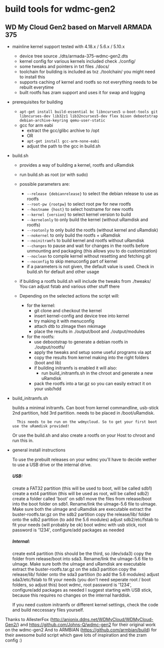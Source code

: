 # build tools for wdmc-gen2
## WD My Cloud Gen2 based on Marvell ARMADA 375

* mainline kernel support
	tested with 4.18.x / 5.6.x / 5.10.x
	- device tree source ./dts/armada-375-wdmc-gen2.dts
	- kernel config for various kernels included check ./config/
	- some tweaks and pointers in txt files ./docs/
	- toolchain for building is included as txz ./toolchain/ you might need to install this 
	- supports caching of kernel and rootfs so not everything needs to be rebuilt everytime
	- built rootfs has zram support and uses it for swap and logging
	
* prerequisites for building 
	- `apt-get install build-essential bc libncurses5 u-boot-tools git libncurses-dev lib32z1 lib32ncurses5-dev flex bison debootstrap debian-archive-keyring qemu-user-static`
	- gcc for arm eabi 
		- extract the gcc/glibc archive to /opt
		- OR
		- `apt-get install gcc-arm-none-eabi`
		- adjust the path to the gcc in build.sh

* build.sh
	- provides a way of building a kernel, rootfs and uRamdisk
	- run build.sh as root (or with sudo)
	- possible parameters are:
		- `--release {debianrelease}` to select the debian release to use as rootfs
		- `--root-pw {rootpw}` to select root pw for new rootfs
		- `--hostname {host}` to select hostname for new rootfs
		- `--kernel {version}` to select kernel version to build
		- `--kernelonly` to only build the kernel (without uRamdisk and rootfs)
		- `--rootonly` to only build the rootfs (without kernel and uRamdisk)
		- `--nokernel` to only build the rootfs + uRamdisk
		- `--noinitramfs` to build kernel and rootfs without uRamdisk
		- `--changes` to pause and wait for changes in the rootfs before unmounting and packaging (this allows you to do customization)
		- `--noclean` to compile kernel without resetting and fetching git
		- `--noconfig` to skip menuconfig part of kernel
		- if a parameters is not given, the default value is used. Check in build.sh for default and other usage
	- if building a rootfs build.sh will include the tweaks from ./tweaks/  You can adjust fstab and various other stuff there
	
	- Depending on the selected actions the script will:
		- for the kernel: 
			- git clone and checkout the kernel 
			- insert kernel-config and device tree into kernel
			- try making it with menuconfig 
			- attach dtb to zImage then mkimage
			- place the results in ./output/boot and ./output/modules
		- for the rootfs:
			- use debootstrap to generate a debian rootfs in ./output/rootfs/
			- apply the tweaks and setup some useful programs via apt
			- copy the results from kernel making into the right folders (boot and lib)
			- if building initramfs is enabled it will also:
				- run build_initramfs.sh in the chroot and generate a new uRamdisk 
			- pack the rootfs into a tar.gz so you can easily extract it on your usb/hdd
			
* build_initramfs.sh
		
	builds a minimal initramfs.  Can boot from kernel commandline,
	usb-stick 2nd partition, hdd 3rd partition.
	needs to be placed in /boot/uRamdisk.

       	This needs to be run on the wdmycloud. So to get your first boot use the uRamdisk provided!
	Or use the build.sh and also create a rootfs on your Host to chroot and run this in.
		

* general install instructions

	To use the prebuilt releases on your wdmc you'll have to decide wether to use a USB drive or the internal drive. 
	
	##### USB:

	create a FAT32 partition (this will be used to boot, will be called sdb1)
	create a ext4 partition (this will be used as root, will be called sdb2)
	create a folder called 'boot' on sdb1
	move the files from release/boot into the boot folder on sdb1. Rename/link the uImage-5.6 file to uImage. Make sure both the uImage and uRamdisk are executable
	extract the buster-rootfs.tar.gz on the sdb2 partition
	copy the release/lib/ folder onto the sdb2 partition (to add the 5.6 modules)
	adjust sdb2/etc/fstab to fit your needs (will probably be ok)
	boot wdmc with usb stick, root password is '1234', configure/add packages as needed
	
	##### Internal:

	create ext4 partition (this should be the third, so /dev/sda3)
	copy the folder from release/boot into sda3. Rename/link the uImage-5.6 file to uImage. Make sure both the uImage and uRamdisk are executable
	extract the buster-rootfs.tar.gz on the sda3 partition
	copy the release/lib/ folder onto the sda3 partition (to add the 5.6 modules)
	adjust sda3/etc/fstab to fit your needs (you don't need seperate root / boot folders, so adjust this)
	boot wdmc, root password is '1234', configure/add packages as needed
	I suggest starting with USB stick, because this requires no changes on the internal harddisk.

	If you need custom initramfs or different kernel settings, check the code and build neccessary files yourself.
		
Thanks to AllesterFox (http://anionix.ddns.net/WDMyCloud/WDMyCloud-Gen2/) and https://github.com/Johns-Q/wdmc-gen2 for their original work on the wdmc-gen2 
And to ARMBIAN (https://github.com/armbian/build) for their awesome build script which gave lots of inspiration and the zram config :)
